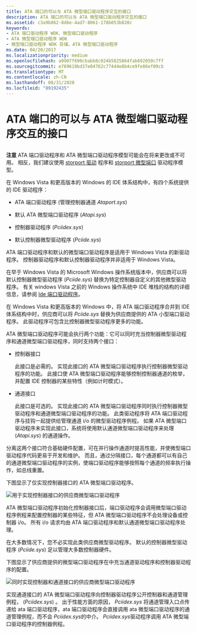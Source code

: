 ```yaml
---
title: ATA 端口的可以与 ATA 微型端口驱动程序交互的接口
description: ATA 端口的可以与 ATA 微型端口驱动程序交互的接口
ms.assetid: c3a9b862-8d6e-4ad7-8061-178b053b820c
keywords:
- ATA 端口驱动程序 WDK、微型端口驱动程序
- ATA 微型端口驱动程序 WDK
- 微型端口驱动程序 WDK 存储，ATA 微型端口驱动程序
ms.date: 04/20/2017
ms.localizationpriority: medium
ms.openlocfilehash: a9907f690cbabb8c024b5825864fab692050c7ff
ms.sourcegitcommit: e769619bd37e04762c77444e8b4ce9fe86ef09cb
ms.translationtype: MT
ms.contentlocale: zh-CN
ms.lasthandoff: 08/31/2020
ms.locfileid: "89192435"
---
```

# <a name="ata-ports-interface-with-ata-miniport-drivers"></a>ATA 端口的可以与 ATA 微型端口驱动程序交互的接口


## <span id="ddk_ata_ports_interface_with_ata_minport_drivers_kg"></span><span id="DDK_ATA_PORTS_INTERFACE_WITH_ATA_MINPORT_DRIVERS_KG"></span>


**注意** ATA 端口驱动程序和 ATA 微型端口驱动程序模型可能会在将来更改或不可用。 相反，我们建议使用 [storport 驱动](https://docs.microsoft.com/windows-hardware/drivers/storage/storport-driver) 程序和 [storport 微型端口](./storport-miniport-drivers.md) 驱动程序模型。


在 Windows Vista 和更高版本的 Windows 的 IDE 体系结构中，有四个系统提供的 IDE 驱动程序：

-   ATA 端口驱动程序 (管理控制器通道 *Ataport.sys*) 

-   默认 ATA 微型端口驱动程序 (*Atapi.sys*) 

-   控制器驱动程序 (*Pciidex.sys*) 

-   默认控制器微型驱动程序 (*Pciide.sys*) 

ATA 端口驱动程序和默认的微型端口驱动程序是适用于 Windows Vista 的新驱动程序。 控制器驱动程序和默认控制器驱动程序并非适用于 Windows Vista。

在早于 Windows Vista 的 Microsoft Windows 操作系统版本中，供应商可以将默认控制器微型驱动程序 (*Pciide.sys*) 替换为特定控制器自定义的其他微型驱动程序。 有关 windows Vista 之前的 Windows 操作系统中 IDE 堆栈的结构的详细信息，请参阅 [Ide 端口驱动程序](ide-port-driver.md)。

在 Windows Vista 和更高版本的 Windows 中，将 ATA 端口驱动程序合并到 IDE 体系结构中时，供应商可以将 *Pciide.sys* 替换为供应商提供的 ATA 小型端口驱动程序。 此驱动程序可包含比控制器微型驱动程序更多的功能。

ATA 微型端口驱动程序可能会执行两个功能：它可以同时充当控制器微型驱动程序和通道微型端口驱动程序，同时支持两个接口：

-   控制器接口

    此接口是必需的。 实现此接口的 ATA 微型端口驱动程序执行控制器微型驱动程序的功能。 此接口使 ATA 微型端口驱动程序能够控制控制器通道的枚举，并配置 IDE 控制器的某些特性（例如计时模式）。

-   通道接口

    此接口是可选的。 实现此接口的 ATA 微型端口驱动程序同时执行控制器微型驱动程序和通道微型端口驱动程序的功能。 此类驱动程序将 ATA 端口驱动程序与挂钩一起提供给管理通道 i/o 的微型驱动程序例程。 如果 ATA 微型端口驱动程序未实现此接口，系统将使用默认通道微型端口驱动程序来处理 (*Atapi.sys*) 的通道操作。

分离这两个接口符合基础硬件配置，可在并行操作通道时提高性能，并使微型端口驱动程序代码更易于开发和维护。 而且，通过分隔接口，每个通道都可以有自己的通道微型端口驱动程序的实例，使端口驱动程序能够按照每个通道的频率执行操作，如总线重置。

下图显示了仅实现控制器接口的 ATA 微型端口驱动程序。

![用于实现控制器接口的供应商微型端口驱动程序](images/ataport1.png)

ATA 微型端口驱动程序初始化控制器接口后，端口驱动程序会调用微型端口驱动程序例程来配置控制器的某些特征，但 ATA 微型端口驱动程序不会处理设备或控制器 i/o。 所有 i/o 请求均由 ATA 端口驱动程序和默认通道微型端口驱动程序处理。

在大多数情况下，您不必实现此类供应商微型驱动程序。 默认的控制器微型驱动程序 (*Pciide.sys*) 足以管理大多数控制器硬件。

下图显示了供应商提供的微型端口驱动程序在中充当通道驱动程序和控制器驱动程序的配置。

![同时实现控制器和通道接口的供应商微型端口驱动程序](images/ataport2.png)

实现通道接口的 ATA 微型端口驱动程序向控制器驱动程序公开控制器和通道管理例程， (*Pciidex.sys*) 。 出于性能方面的原因， *Pciidex.sys* 将通道管理入口点传递给 ata 端口驱动程序，ata 端口驱动程序会直接调用 ata 微型端口驱动程序的通道管理例程，而不会 *Pciidex.sys*的中介。 *Pciidex.sys*驱动程序调用 ATA 微型端口驱动程序的控制器例程。

 

